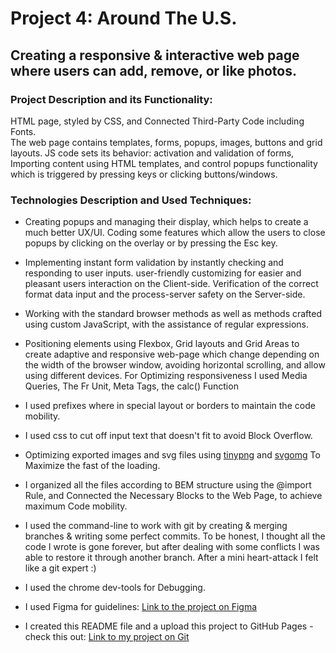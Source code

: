 # Project 4: Around The U.S.

## Creating a responsive & interactive web page where users can add, remove, or like photos.

### Project Description and its Functionality:

HTML page, styled by CSS, and Connected Third-Party Code including Fonts.  
The web page contains templates, forms, popups, images, buttons and grid layouts.
  JS code sets its behavior: activation and validation of forms, Importing content using HTML templates, and control popups functionality which is triggered by pressing keys or clicking buttons/windows.

### Technologies Description and Used Techniques:
* Creating popups and managing their display, which helps to create a much better UX/UI.
Coding some features which allow the users to close popups by clicking on the overlay or by pressing the Esc key.
* Implementing instant form validation by instantly checking and responding to user inputs.
user-friendly customizing for easier and pleasant users interaction on the Client-side.
Verification of the correct format data input and the process-server safety on the Server-side.
* Working with the standard browser methods as well as methods crafted using custom JavaScript, with the assistance of regular expressions.
* Positioning elements using Flexbox, Grid layouts and Grid Areas to create adaptive and responsive web-page which change depending on the width of the browser window, avoiding horizontal scrolling, and allow using different devices.
For Optimizing responsiveness I used Media Queries, The Fr Unit, Meta Tags, the calc() Function
* I used prefixes where in special layout or borders to maintain the code mobility.
* I used css to cut off input text that doesn't fit to avoid Block Overflow.
* Optimizing exported images and svg files using [tinypng](https://tinypng.com/) and [svgomg](https://jakearchibald.github.io/svgomg/) To Maximize the fast of the loading.
* I organized all the files according to BEM structure using the @import Rule, and Connected the Necessary Blocks to the Web Page, to achieve maximum Code mobility.
* I used the command-line to work with git by creating & merging branches & writing some perfect commits.
To be honest, I thought all the code I wrote is gone forever, but after dealing with some conflicts I was able to restore it through another branch. After a mini heart-attack I felt like a git expert :)
* I used the chrome dev-tools for Debugging.

* I used Figma for guidelines:
[Link to the project on Figma](https://www.figma.com/file/SurN1jaeEQIhuZEDMhmWWf/Sprint-4-Around-The-U.S.-desktop-mobile?node-id=0%3A1)
* I created this README file and a upload this project to GitHub Pages - check this out:
[Link to my project on Git](https://mazor9920.github.io/web_project_4/index.html)  
